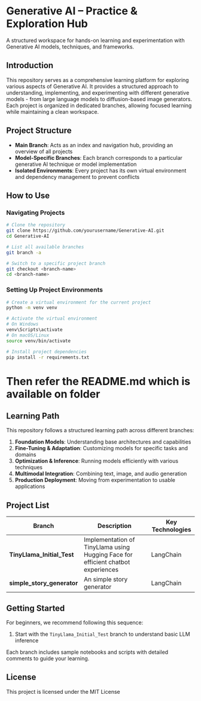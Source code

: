 # Generative AI – Practice & Exploration Hub

A structured workspace for hands-on learning and experimentation with Generative AI models, techniques, and frameworks.

## Introduction

This repository serves as a comprehensive learning platform for exploring various aspects of Generative AI. It provides a structured approach to understanding, implementing, and experimenting with different generative models - from large language models to diffusion-based image generators. Each project is organized in dedicated branches, allowing focused learning while maintaining a clean workspace.

## Project Structure

- **Main Branch**: Acts as an index and navigation hub, providing an overview of all projects
- **Model-Specific Branches**: Each branch corresponds to a particular generative AI technique or model implementation
- **Isolated Environments**: Every project has its own virtual environment and dependency management to prevent conflicts

## How to Use

### Navigating Projects

```bash
# Clone the repository
git clone https://github.com/yourusername/Generative-AI.git
cd Generative-AI

# List all available branches
git branch -a

# Switch to a specific project branch
git checkout <branch-name>
cd <branch-name>
```

### Setting Up Project Environments

```bash
# Create a virtual environment for the current project
python -m venv venv

# Activate the virtual environment
# On Windows
venv\Scripts\activate
# On macOS/Linux
source venv/bin/activate

# Install project dependencies
pip install -r requirements.txt
```
# Then refer the README.md which is available on <branch-name> folder

## Learning Path

This repository follows a structured learning path across different branches:

1. **Foundation Models**: Understanding base architectures and capabilities
2. **Fine-Tuning & Adaptation**: Customizing models for specific tasks and domains
3. **Optimization & Inference**: Running models efficiently with various techniques
4. **Multimodal Integration**: Combining text, image, and audio generation
5. **Production Deployment**: Moving from experimentation to usable applications

## Project List

| Branch | Description | Key Technologies |
|--------|-------------|------------------|
| **TinyLlama_Initial_Test** | Implementation of TinyLlama using Hugging Face for efficient chatbot experiences | LangChain  |
| **simple_story_generator** | An simple story generator | LangChain  |

## Getting Started

For beginners, we recommend following this sequence:

1. Start with the `TinyLlama_Initial_Test` branch to understand basic LLM inference

Each branch includes sample notebooks and scripts with detailed comments to guide your learning.


## License

This project is licensed under the MIT License
